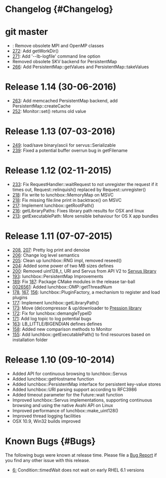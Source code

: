 # Changelog {#Changelog}

# git master

* [](https://github.com/Eyescale/Lunchbox/pull/):
  Remove obsolete MPI and OpenMP classes
* [272](https://github.com/Eyescale/Lunchbox/pull/272):
  Add getWorkDir()
* [271](https://github.com/Eyescale/Lunchbox/pull/271):
  Add '--lb-logfile' command line option
* Removed obsolete SKV backend for PersistentMap
* [266](https://github.com/Eyescale/Lunchbox/pull/266):
  Add PersistentMap::getValues and PersistentMap::takeValues

# Release 1.14 (30-06-2016)

* [263](https://github.com/Eyescale/Lunchbox/pull/263):
  Add memcached PersistentMap backend, add
  PersistentMap::createCache
* [252](https://github.com/Eyescale/Lunchbox/pull/252):
  Monitor::set() returns old value

# Release 1.13 (07-03-2016)

* [249](https://github.com/Eyescale/Lunchbox/pull/249):
  load/save binary/ascii for servus::Serializable
* [239](https://github.com/Eyescale/Lunchbox/pull/239):
  Fixed a potential buffer overrun bug in getFilename

# Release 1.12 (02-11-2015)

* [233](https://github.com/Eyescale/Lunchbox/pull/233):
  Fix RequestHandler::waitRequest to not unregister the request if it
  times out, Request::relinquish() replaced by Request::unregister()
* [218](https://github.com/Eyescale/Lunchbox/pull/218):
  Fix write to lunchbox::MemoryMap on MSVC
* [218](https://github.com/Eyescale/Lunchbox/pull/218):
  Fix missing file:line print in backtrace() on MSVC
* [217](https://github.com/Eyescale/Lunchbox/pull/217):
  Implement lunchbox::getRootPath()
* [216](https://github.com/Eyescale/Lunchbox/pull/216):
  getLibraryPaths: Fixes library path results for OSX and linux
* [213](https://github.com/Eyescale/Lunchbox/pull/213):
  getExecutablePath: More sensible behaviour for OS X app bundles

# Release 1.11 (07-07-2015)

* [208](https://github.com/Eyescale/Lunchbox/pull/208),
  [207](https://github.com/Eyescale/Lunchbox/pull/207):
  Pretty log print and denoise
* [206](https://github.com/Eyescale/Lunchbox/pull/206):
  Change log level semantics
* [205](https://github.com/Eyescale/Lunchbox/pull/205):
  Clean up lunchbox::RNG impl, removed reseed()
* [204](https://github.com/Eyescale/Lunchbox/pull/204):
  Added some power of two MB sizes defines
* [200](https://github.com/Eyescale/Lunchbox/pull/200):
  Removed uint128_t, URI and Servus from API V2 to
  [Servus library](https://github.com/HBPVIS/Servus)
* [193](https://github.com/Eyescale/Lunchbox/pull/193):
  lunchbox::PersistentMap Improvements
* [189](https://github.com/Eyescale/Lunchbox/pull/189):
  Fix [187](https://github.com/Eyescale/Lunchbox/pull/187):
  Package CMake modules in the release tar-ball
* [0026561](https://github.com/Eyescale/Lunchbox/commit/0026561):
  Added lunchbox::OMP::getThreadNum
* [178](https://github.com/Eyescale/Lunchbox/pull/178),
  [167](https://github.com/Eyescale/Lunchbox/pull/167),
  [156](https://github.com/Eyescale/Lunchbox/pull/156):
  lunchbox::PluginFactory, a mechanism to register and load plugins
* [177](https://github.com/Eyescale/Lunchbox/pull/177):
  Implement lunchbox::getLibraryPath()
* [173](https://github.com/Eyescale/Lunchbox/pull/173):
  Move (de)compressor & up/downloader to
  [Pression library](https://github.com/Eyescale/Pression)
* [172](https://github.com/Eyescale/Lunchbox/pull/172):
  Fix for lunchbox::demangleTypeID
* [171](https://github.com/Eyescale/Lunchbox/pull/171):
  Add log topic to log potential bugs
* [163](https://github.com/Eyescale/Lunchbox/pull/163):
  LB_LITTLE/BIGENDIAN defines defines
* [158](https://github.com/Eyescale/Lunchbox/pull/158):
  Added new comparison methods to Monitor
* [155](https://github.com/Eyescale/Lunchbox/pull/155):
  Add lunchbox::getExecutablePath() to find resources based on installation
  folder

# Release 1.10 (09-10-2014)

* Added API for continuous browsing to lunchbox::Servus
* Added lunchbox::getHostname function
* Added lunchbox::PersistentMap interface for persistent key-value stores
* Added lunchbox::URI parsing support according to RFC3986
* Added timeout parameter for the Future::wait function
* Improved lunchbox::Servus implementations, supporting continuous browsing and
  using the native Avahi API on Linux
* Improved performance of lunchbox::make_uint128()
* Improved thread logging facilities
* OSX 10.9, Win32 builds improved

# Known Bugs {#Bugs}

The following bugs were known at release time. Please file a
[Bug Report](https://github.com/Eyescale/Lunchbox/issues) if you find
any other issue with this release.

* [6:](https://github.com/Eyescale/Lunchbox/issues/6)
Condition::timedWait does not wait on early RHEL 6.1 versions
